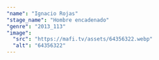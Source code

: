 ```yaml
---
"name": "Ignacio Rojas"
"stage_name": "Hombre encadenado"
"genre": "2013_113"
"image":
  "src": "https://mafi.tv/assets/64356322.webp"
  "alt": "64356322"
---
```

